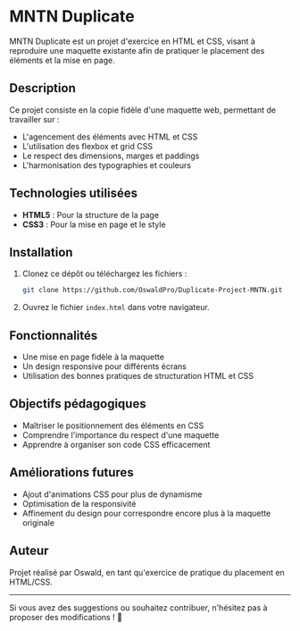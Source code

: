 # MNTN Duplicate

MNTN Duplicate est un projet d'exercice en HTML et CSS, visant à reproduire une maquette existante afin de pratiquer le placement des éléments et la mise en page.

## Description

Ce projet consiste en la copie fidèle d'une maquette web, permettant de travailler sur :

- L'agencement des éléments avec HTML et CSS
- L'utilisation des flexbox et grid CSS
- Le respect des dimensions, marges et paddings
- L'harmonisation des typographies et couleurs

## Technologies utilisées

- **HTML5** : Pour la structure de la page
- **CSS3** : Pour la mise en page et le style

## Installation

1. Clonez ce dépôt ou téléchargez les fichiers :
   ```sh
   git clone https://github.com/OswaldPro/Duplicate-Project-MNTN.git
   ```
2. Ouvrez le fichier `index.html` dans votre navigateur.

## Fonctionnalités

- Une mise en page fidèle à la maquette
- Un design responsive pour différents écrans
- Utilisation des bonnes pratiques de structuration HTML et CSS

## Objectifs pédagogiques

- Maîtriser le positionnement des éléments en CSS
- Comprendre l'importance du respect d'une maquette
- Apprendre à organiser son code CSS efficacement

## Améliorations futures

- Ajout d'animations CSS pour plus de dynamisme
- Optimisation de la responsivité
- Affinement du design pour correspondre encore plus à la maquette originale

## Auteur

Projet réalisé par Oswald, en tant qu'exercice de pratique du placement en HTML/CSS.

---

Si vous avez des suggestions ou souhaitez contribuer, n'hésitez pas à proposer des modifications ! 🚀
